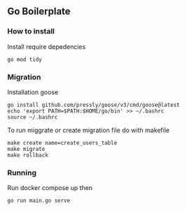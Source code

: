 ## Go Boilerplate

### How to install
Install require depedencies
```
go mod tidy
```

### Migration
Installation goose

```
go install github.com/pressly/goose/v3/cmd/goose@latest
echo 'export PATH=$PATH:$HOME/go/bin' >> ~/.bashrc
source ~/.bashrc
```

To run miggrate or create migration file do with makefile

```
make create name=create_users_table 
make migrate
make rollback
```

### Running
Run docker compose up then

```
go run main.go serve
```
